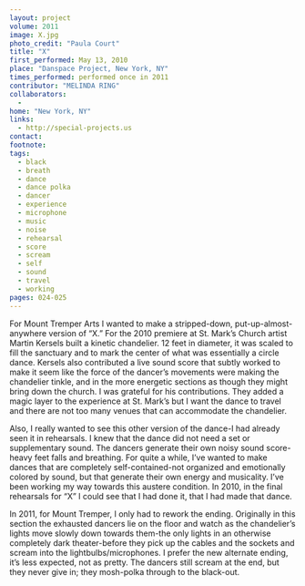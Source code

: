 ```yaml
---
layout: project
volume: 2011
image: X.jpg
photo_credit: "Paula Court"
title: "X"
first_performed: May 13, 2010
place: "Danspace Project, New York, NY"
times_performed: performed once in 2011
contributor: "MELINDA RING"
collaborators: 
  - 
home: "New York, NY"
links: 
  - http://special-projects.us
contact: 
footnote: 
tags: 
  - black
  - breath
  - dance
  - dance polka
  - dancer
  - experience
  - microphone
  - music
  - noise
  - rehearsal
  - score
  - scream
  - self
  - sound
  - travel
  - working
pages: 024-025
---
```


For Mount Tremper Arts I wanted to make a stripped-down, put-up-almost-anywhere version of “X.” For the 2010 premiere at St. Mark’s Church artist Martin Kersels built a kinetic chandelier. 12 feet in diameter, it was scaled to fill the sanctuary and to mark the center of what was essentially a circle dance. Kersels also contributed a live sound score that subtly worked to make it seem like the force of the dancer’s movements were making the chandelier tinkle, and in the more energetic sections as though they might bring down the church. I was grateful for his contributions. They added a magic layer to the experience at St. Mark’s but I want the dance to travel and there are not too many venues that can accommodate the chandelier. 

Also, I really wanted to see this other version of the dance-I had already seen it in rehearsals. I knew that the dance did not need a set or supplementary sound. The dancers generate their own noisy sound score-heavy feet falls and breathing. For quite a while, I’ve wanted to make dances that are completely self-contained-not organized and emotionally colored by sound, but that generate their own energy and musicality. I’ve been working my way towards this austere condition. In 2010, in the final rehearsals for “X” I could see that I had done it, that I had made that dance. 

In 2011, for Mount Tremper, I only had to rework the ending. Originally in this section the exhausted dancers lie on the floor and watch as the chandelier’s lights move slowly down towards them-the only lights in an otherwise completely dark theater-before they pick up the cables and the sockets and scream into the lightbulbs/microphones. I prefer the new alternate ending, it’s less expected, not as pretty. The dancers still scream at the end, but they never give in; they mosh-polka through to the black-out.
